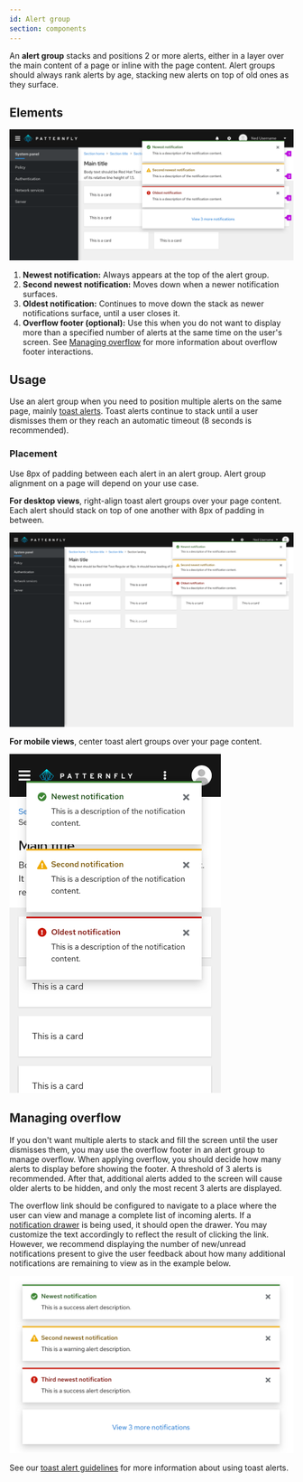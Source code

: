 ```yaml
---
id: Alert group
section: components
---
```


An **alert group** stacks and positions 2 or more alerts, either in a layer over the main content of a page or inline with the page content. Alert groups should always rank alerts by age, stacking new alerts on top of old ones as they surface.

## Elements

<img src="./img/alert-group-elements.png" alt="An example of an alert group stacked on a page. Each alert is labeled according to its place in the stack hierarchy: Newest on top, second newest in the middle, and oldest on the bottom." />

1. **Newest notification:** Always appears at the top of the alert group.
2. **Second newest notification:** Moves down when a newer notification surfaces.
3. **Oldest notification:** Continues to move down the stack as newer notifications surface, until a user closes it.
4. **Overflow footer (optional):** Use this when you do not want to display more than a specified number of alerts at the same time on the user's screen. See [Managing overflow](#managing-overflow) for more information about overflow footer interactions.

## Usage
Use an alert group when you need to position multiple alerts on the same page, mainly [toast alerts](/components/alert/design-guidelines#elements). Toast alerts continue to stack until a user dismisses them or they reach an automatic timeout (8 seconds is recommended).

### Placement
Use 8px of padding between each alert in an alert group. Alert group alignment on a page will depend on your use case.

**For desktop views**, right-align toast alert groups over your page content. Each alert should stack on top of one another with 8px of padding in between.

<img src="./img/alert-group-desktop.png" alt="An example of a right-aligned toast alert group over a desktop view." />

**For mobile views**, center toast alert groups over your page content.

<img src="./img/alert-group-mobile.png" alt="An example of a centered toast alert group over a mobile view." width="375" />

## Managing overflow

If you don't want multiple alerts to stack and fill the screen until the user dismisses them, you may use the overflow footer in an alert group to manage overflow. When applying overflow, you should decide how many alerts to display before showing the footer. A threshold of 3 alerts is recommended. After that, additional alerts added to the screen will cause older alerts to be hidden, and only the most recent 3 alerts are displayed.

The overflow link should be configured to navigate to a place where the user can view and manage a complete list of incoming alerts. If a [notification drawer](/components/notification-drawer) is being used, it should open the drawer. You may customize the text accordingly to reflect the result of clicking the link. However, we recommend displaying the number of new/unread notifications present to give the user feedback about how many additional notifications are remaining to view as in the example below.

<img src="./img/alert-group-with-overflow.png" alt="An example of an alert group with overflow footer" width="662" />

See our [toast alert guidelines](/components/alert/design-guidelines/#using-toast-alerts) for more information about using toast alerts.
